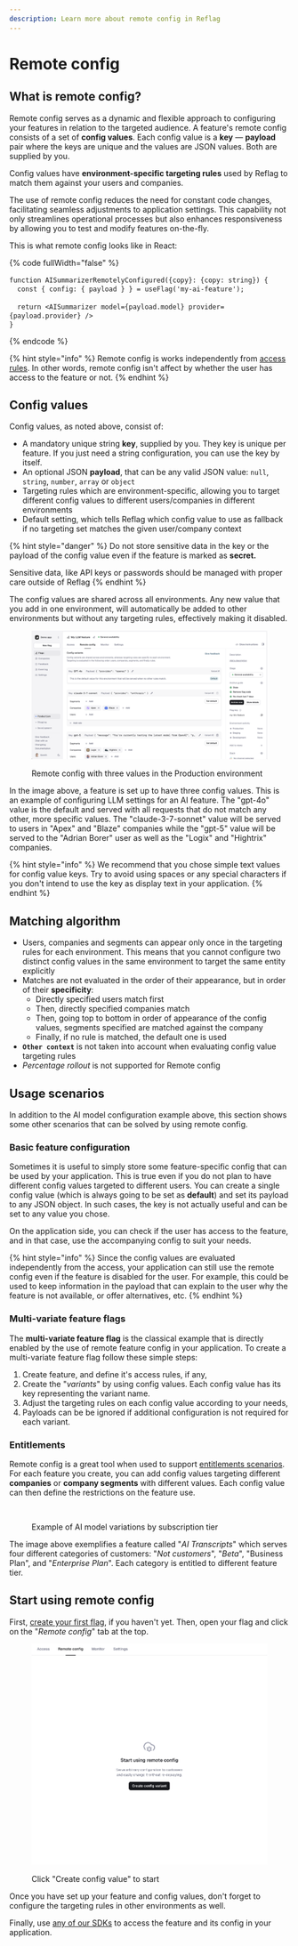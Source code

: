 ```yaml
---
description: Learn more about remote config in Reflag
---
```


# Remote config

## What is remote config?

Remote config serves as a dynamic and flexible approach to configuring your features in relation to the targeted audience. A feature's remote config consists of a set of **config values**. Each config value is a **key** — **payload** pair where the keys are unique and the values are JSON values. Both are supplied by you.

Config values have **environment-specific targeting rules** used by Reflag to match them against your users and companies.

The use of remote config reduces the need for constant code changes, facilitating seamless adjustments to application settings. This capability not only streamlines operational processes but also enhances responsiveness by allowing you to test and modify features on-the-fly.

This is what remote config looks like in React:

{% code fullWidth="false" %}
```tsx
function AISummarizerRemotelyConfigured({copy}: {copy: string}) {
  const { config: { payload } } = useFlag('my-ai-feature');

  return <AISummarizer model={payload.model} provider={payload.provider} />
}
```
{% endcode %}

{% hint style="info" %}
Remote config is works independently from [access rules](feature-rollouts/feature-targeting-rules.md). In other words, remote config isn't affect by whether the user has access to the feature or not.
{% endhint %}

## Config values

Config values, as noted above, consist of:

* A mandatory unique string **key**, supplied by you. They key is unique per feature. If you just need a string configuration, you can use the key by itself.
* An optional JSON **payload**, that can be any valid JSON value: `null`, `string`, `number`, `array` or `object`
* Targeting rules which are environment-specific, allowing you to target different config values to different users/companies in different environments
* Default setting, which tells Reflag which config value to use as fallback if no targeting set matches the given user/company context

{% hint style="danger" %}
Do not store sensitive data in the key or the payload of the config value even if the feature is marked as **secret.**

Sensitive data, like API keys or passwords should be managed with proper care outside of Reflag
{% endhint %}

The config values are shared across all environments. Any new value that you add in one environment, will automatically be added to other environments but without any targeting rules, effectively making it disabled.

<figure><img src="../.gitbook/assets/Screenshot 2025-09-12 at 14.29.56.png" alt=""><figcaption><p>Remote config with three values in the Production environment</p></figcaption></figure>

In the image above, a feature is set up to have three config values. This is an example of configuring  LLM settings for an AI feature. The "gpt-4o" value is the default and served with all requests that do not match any other, more specific values. The "claude-3-7-sonnet" value will be served to users in "Apex" and "Blaze" companies while the "gpt-5" value will be served to the "Adrian Borer" user as well as the "Logix" and "Hightrix" companies.

{% hint style="info" %}
We recommend that you chose simple text values for config value keys. Try to avoid using spaces or any special characters if you don't intend to use the key as display text in your application.
{% endhint %}

## Matching algorithm&#x20;

* Users, companies and segments can appear only once in the targeting rules for each environment. This means that you cannot configure two distinct config values in the same environment to target the same entity explicitly
* Matches are not evaluated in the order of their appearance, but in order of their **specificity**:
  * Directly specified users match first
  * Then, directly specified companies match
  * Then, going top to bottom in order of appearance of the config values, segments specified are matched against the company
  * Finally, if no rule is matched, the default one is used
* **`Other context`** is  not taken into account when evaluating config value targeting rules
* _Percentage rollout_ is not supported for Remote config

## Usage scenarios

In addition to the AI model configuration example above, this section shows some other scenarios that can be solved by using remote config.

### Basic feature configuration

Sometimes it is useful to simply store some feature-specific config that can be used by your application. This is true even if you do not plan to have different config values targeted to different users. You can create a single config value (which is always going to be set as **default**) and set its payload to any JSON object. In such cases, the key is not actually useful and can be set to any value you chose.

On the application side, you can check if the user has access to the feature, and in that case, use the accompanying config to suit your needs.

{% hint style="info" %}
Since the config values are evaluated independently from the access, your application can still use the remote config even if the feature is disabled for the user. For example, this could be used to keep information in the payload that can explain to the user why the feature is not available, or offer alternatives, etc.
{% endhint %}

### Multi-variate feature flags

The **multi-variate feature flag** is the classical example that is directly enabled by the use of remote feature config in your application. To create a multi-variate feature flag follow these simple steps:

1. Create feature, and define it's access rules, if any,
2. Create the "_variants_" by using config values. Each config value has its key representing the variant name.
3. Adjust the targeting rules on each config value according to your needs,
4. Payloads can be be ignored if additional configuration is not required for each variant.

### Entitlements

Remote config is a great tool when used to support [entitlements scenarios](feature-entitlements/). For each feature you create, you can add config values targeting different **companies** or **company segments** with different values. Each config value can then define the restrictions on the feature use.

<figure><img src="../.gitbook/assets/image (5).png" alt=""><figcaption><p>Example of AI model variations by subscription tier</p></figcaption></figure>

The image above exemplifies a feature called "_AI Transcripts_" which serves four different categories of customers: "_Not customers_", "_Beta_", "Business Plan", and "_Enterprise Plan_". Each category is entitled to different feature tier.

## Start using remote config

First, [create your first flag](https://app.reflag.com/), if you haven't yet. Then, open your flag and click on the "_Remote config_" tab at the top.

<figure><img src="../.gitbook/assets/Screenshot 2025-09-12 at 14.37.52.png" alt=""><figcaption><p>Click "Create config value" to start</p></figcaption></figure>

Once you have set up your feature and config values, don't forget to configure the targeting rules in other environments as well.

Finally, use [any of our SDKs](../supported-languages/overview.md) to access the feature and its config in your application.
